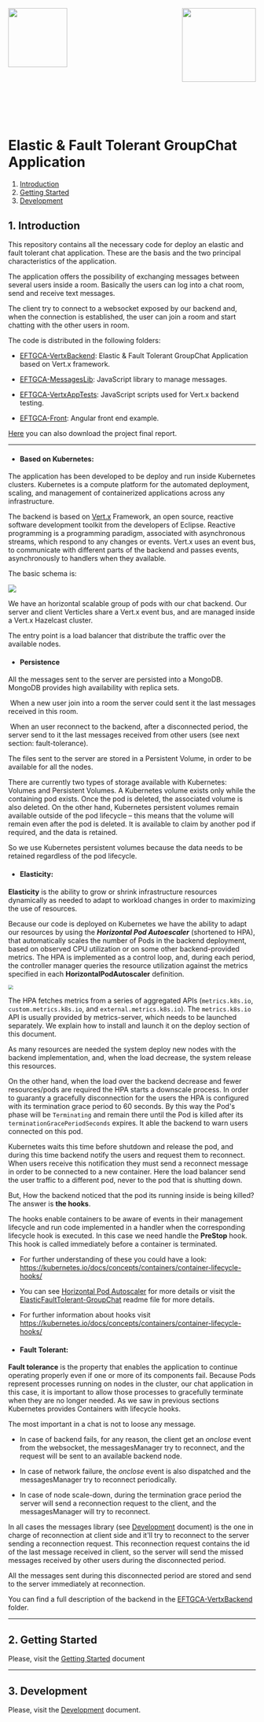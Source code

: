 <div>
<div style="float:left">
<img align="left" src=".\Documents\images\LogoCodeURJC.png" style=";text-align:left" width="120" />
</div>
<div style="float:right">
<img align="right" src=".\Documents\images\LogoMCA.png" style="text-align:left" width="150" />
</div>
</div>
<div style="clear:both"></div>

# &nbsp;  

# Elastic & Fault Tolerant GroupChat Application


1. [ Introduction ](#intro)
2. [ Getting Started ](#gettingstarted) 
3. [ Development ](#develop)

<a name="intro"></a>

## **1. Introduction**

This repository contains all the necessary code for deploy an elastic and fault tolerant chat application. These are the basis and the two principal characteristics of the application. 

The application offers the possibility of exchanging messages between several users inside a room. Basically the users can log into a chat room, send and receive text messages.

The client try to connect to a websocket exposed by our backend and, when the connection is established, the user can join a room and start chatting with the other users in room.

The code is distributed in the following folders:

* [EFTGCA-VertxBackend](EFTGCA-VertxBackend): Elastic & Fault Tolerant GroupChat Application based on Vert.x framework.

* [EFTGCA-MessagesLib](EFTGCA-MessagesLib): JavaScript library to manage messages.

* [EFTGCA-VertxAppTests](EFTGCA-VertxAppTests): JavaScript scripts used for Vert.x backend testing.

* [EFTGCA-Front](EFTGCA-Front): Angular front end example.





[Here](./Documents/finalreport/MemoriaTFM.pdf) you can also download the project final report.



------



- #### Based on Kubernetes:

The application has been developed to be deploy and run inside Kubernetes clusters. Kubernetes is a compute platform for the automated deployment, scaling, and management of containerized applications across any infrastructure.

The backend  is based on [Vert.x](https://vertx.io/) Framework, an open source, reactive software development toolkit from the developers of Eclipse. Reactive programming is a programming paradigm, associated with asynchronous streams, which respond to any changes or events. Vert.x uses an event bus, to communicate with different parts of the backend  and passes events, asynchronously to handlers when they available.

The basic schema is:

![](./Documents/images/startPoint.png)

We have an horizontal scalable group of pods with our chat backend. Our server and client Verticles share a Vert.x event bus, and are managed inside a Vert.x Hazelcast cluster. 

The entry point is a load balancer that distribute the traffic over the available nodes.

- #### Persistence

All the messages sent to the server are persisted into a MongoDB. MongoDB provides high availability with replica sets.

​		When a new user join into a room the server could sent it the last messages received in this room.

​		When an user reconnect to the backend, after a disconnected period, the server send to it the last messages received from other users (see next section: fault-tolerance).

The files sent to the server are stored in a Persistent Volume, in order to be available for all the nodes.

There are currently two types of storage available with Kubernetes: Volumes and Persistent Volumes. A Kubernetes volume exists only while the containing pod exists. Once the pod is deleted, the associated volume is also deleted. On the other hand, Kubernetes persistent volumes remain available outside of the pod lifecycle – this means that the volume will remain even after the pod is deleted. It is available to claim by another pod if required, and the data is retained.

So we use Kubernetes persistent volumes because the data needs to be retained regardless of the pod lifecycle. 




- #### Elasticity:

**Elasticity** is the ability to grow or shrink infrastructure resources dynamically as needed to adapt to workload changes in order to  maximizing the use of resources. 

Because our code is deployed on Kubernetes we have the ability to adapt our resources by using the ***Horizontal Pod Autoescaler*** (shortened to HPA), that automatically scales the number of Pods in the backend deployment, based on observed CPU utilization or on some other backend-provided metrics. The HPA is implemented as a control loop, and, during each period, the controller manager queries the resource utilization against the metrics specified in each **HorizontalPodAutoscaler** definition.

<img src=".\Documents\images\elasticity.png" style="zoom:60%;text-align:left" />

The HPA fetches metrics from a series of aggregated APIs (`metrics.k8s.io`, `custom.metrics.k8s.io`, and `external.metrics.k8s.io`). The `metrics.k8s.io` API is usually provided by metrics-server, which needs to be launched separately. We explain how to install and launch it on the deploy section of this document.

As many resources are needed the system deploy new nodes with the backend implementation, and, when the load decrease, the system release this resources.

On the other hand, when the load over the backend decrease and fewer resources/pods are required the HPA starts a downscale process. In order to guaranty a gracefully disconnection for the users the HPA is configured with its termination grace period to 60 seconds. By this way the Pod's phase will be `Terminating` and remain there until the Pod is killed after its `terminationGracePeriodSeconds` expires. It able the backend to warn users connected on this pod.

Kubernetes waits this time before shutdown and release the pod, and during this time backend notify the users and request them to reconnect. When users receive this notification they must send a reconnect message in order to be connected to a new container. Here the load balancer send the user traffic to a different pod, never to the pod that is shutting down.

But, How the backend noticed that the pod its running inside is being killed? The answer is **the hooks**.

The hooks enable containers to be aware of events in their management lifecycle and run code implemented in a handler when the corresponding lifecycle hook is executed. In this case we need handle the **PreStop** hook. This hook is called immediately before a container is terminated. 



- For further understanding of these you could have a look: https://kubernetes.io/docs/concepts/containers/container-lifecycle-hooks/
- You can see [Horizontal Pod Autoscaler](hhttps://kubernetes.io/docs/tasks/run-application/horizontal-pod-autoscale/) for more details or visit the [ElasticFaultTolerant-GroupChat](https://github.com/MasterCloudApps-Projects/ElasticFaultTolerant-GroupChat) readme file for more details.
- For further information about hooks visit https://kubernetes.io/docs/concepts/containers/container-lifecycle-hooks/



- #### Fault Tolerant:

**Fault tolerance** is the property that enables the application to continue operating properly even if one or more of its components fail. Because Pods represent processes running on nodes in the cluster, our chat application in this case, it is important to allow those processes to gracefully terminate when they are no longer needed. As we saw in previous sections Kubernetes provides Containers with lifecycle hooks.

The most important in a chat is not to loose any message.

- In case of backend fails, for any reason, the client get an *onclose* event from the websocket, the messagesManager try to reconnect, and the request will be sent to an available backend node. 

- In case of network failure, the *onclose* event is also dispatched and the messagesManager try to reconnect periodically.

- In case of node scale-down, during the termination grace period the server will send a reconnection request to the client, and the messagesManager will try to reconnect. 

In all cases the messages library (see [Development](https://github.com/MasterCloudApps-Projects/ElasticFaultTolerant-GroupChat/blob/master/Documents/Development.md) document) is the one in charge of reconnection at client side and it'll try to reconnect  to the server sending a reconnection request. This reconnection request contains the id of the last message received in client, so the server will send the missed messages received by other users during the disconnected period.

All the messages sent during this disconnected period are stored and send to the server immediately at reconnection. 



You can find a full description of the backend in the [EFTGCA-VertxBackend](https://github.com/MasterCloudApps-Projects/ElasticFaultTolerant-GroupChat/tree/master/EFTGCA-VertxBackend) folder.

---



<a name="gettingstarted"></a>

## **2. Getting Started**

Please, visit the [Getting Started](./Documents/GettingStarted.md) document



---

<a name="develop"></a>

## 3. Development

Please, visit the [Development](https://github.com/MasterCloudApps-Projects/ElasticFaultTolerant-GroupChat/blob/master/Documents/Development.md) document.



